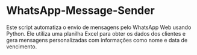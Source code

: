 # WhatsApp-Message-Sender
Este script automatiza o envio de mensagens pelo WhatsApp Web usando Python. Ele utiliza uma planilha Excel para obter os dados dos clientes e gera mensagens personalizadas com informações como nome e data de vencimento.
